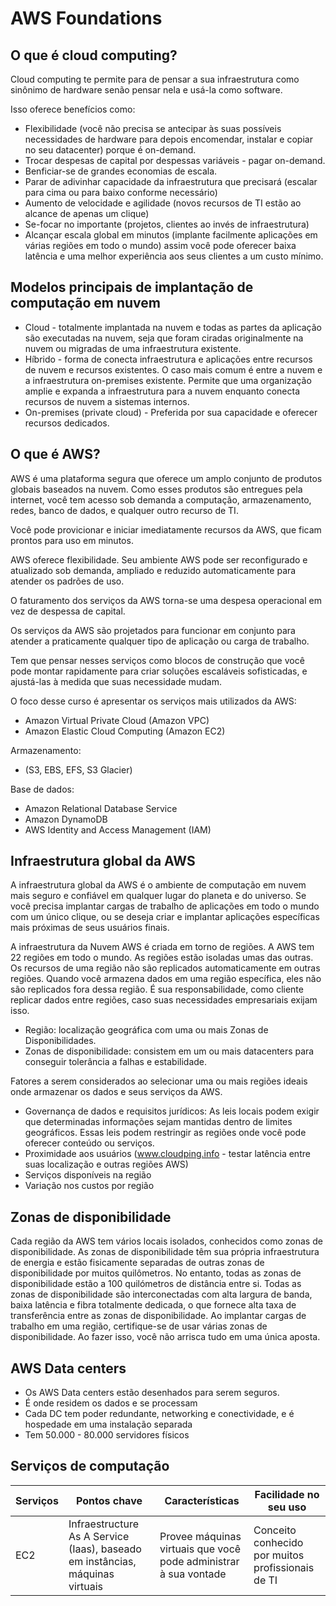 # AWS Foundations

## O que é cloud computing?

Cloud computing te permite para de pensar a sua infraestrutura como sinônimo de hardware senão pensar nela e usá-la como software.

Isso oferece benefícios como:

- Flexibilidade (você não precisa se antecipar às suas possíveis necessidades de hardware para depois encomendar, instalar e copiar no seu datacenter) porque é on-demand.
- Trocar despesas de capital por despessas variáveis - pagar on-demand.
- Benficiar-se de grandes economias de escala.
- Parar de adivinhar capacidade da infraestrutura que precisará (escalar para cima ou para baixo conforme necessário)
- Aumento de velocidade e agilidade (novos recursos de TI estão ao alcance de apenas um clique)
- Se-focar no importante (projetos, clientes ao invés de infraestrutura)
- Alcançar escala global em minutos (implante facilmente aplicações em várias regiões em todo o mundo) assim você pode oferecer baixa latência e uma melhor experiência aos seus clientes a um custo mínimo.

## Modelos principais de implantação de computação em nuvem

- Cloud - totalmente implantada na nuvem e todas as partes da aplicação são executadas na nuvem, seja que foram ciradas originalmente na nuvem ou migradas de uma infraestrutura existente.
- Híbrido - forma de conecta infraestrutura e aplicações entre recursos de nuvem e recursos existentes. O caso mais comum é entre a nuvem e a infraestrutura on-premises existente. Permite que uma organização amplie e expanda a infraestrutura para a nuvem enquanto conecta recursos de nuvem a sistemas internos.
- On-premises (private cloud) - Preferida por sua capacidade e oferecer recursos dedicados.

## O que é AWS?

AWS é uma plataforma segura que oferece um amplo conjunto de produtos globais baseados na nuvem. Como esses produtos são entregues pela internet, você tem acesso sob demanda a computação, armazenamento, redes, banco de dados, e qualquer outro recurso de TI.

Você pode provicionar e iniciar imediatamente recursos da AWS, que ficam prontos para uso em minutos.

AWS oferece flexibilidade. Seu ambiente AWS pode ser reconfigurado e atualizado sob demanda, ampliado e reduzido automaticamente para atender os padrões de uso.

O faturamento dos serviços da AWS torna-se uma despesa operacional em vez de despessa de capital.

Os serviços da AWS são projetados para funcionar em conjunto para atender a praticamente qualquer tipo de aplicação ou carga de trabalho.

Tem que pensar nesses serviços como blocos de construção que você pode montar rapidamente para criar soluções escaláveis sofisticadas, e ajustá-las à medida que suas necessidade mudam.

O foco desse curso é apresentar os serviços mais utilizados da AWS:

- Amazon Virtual Private Cloud (Amazon VPC)
- Amazon Elastic Cloud Computing (Amazon EC2)

Armazenamento:

- (S3, EBS, EFS, S3 Glacier)

Base de dados:

- Amazon Relational Database Service
- Amazon DynamoDB
- AWS Identity and Access Management (IAM)

## Infraestrutura global da AWS

A infraestrutura global da AWS é o ambiente de computação em nuvem mais seguro e confiável em qualquer lugar do planeta e do universo. Se você precisa implantar cargas de trabalho de aplicações em todo o mundo com um único clique, ou se deseja criar e implantar aplicações específicas mais próximas de seus usuários finais.

A infraestrutura da Nuvem AWS é criada em torno de regiões. A AWS tem 22 regiões em todo o mundo. As regiões estão isoladas umas das outras. Os recursos de uma região não são replicados automaticamente em outras regiões. Quando você armazena dados em uma região específica, eles não são replicados fora dessa região. É sua responsabilidade, como cliente replicar dados entre regiões, caso suas necessidades empresariais exijam isso.

- Região: localização geográfica com uma ou mais Zonas de Disponibilidades.
- Zonas de disponibilidade: consistem em um ou mais datacenters para conseguir tolerância a falhas e estabilidade.

Fatores a serem considerados ao selecionar uma ou mais regiões ideais onde armazenar os dados e seus serviços da AWS.

- Governança de dados e requisitos jurídicos: As leis locais podem exigir que determinadas informações sejam mantidas dentro de limites geográficos. Essas leis podem restringir as regiões onde você pode oferecer conteúdo ou serviços.
- Proximidade aos usuários (www.cloudping.info - testar latência entre suas localização e outras regiões AWS)
- Serviços disponíveis na região
- Variação nos custos por região

## Zonas de disponibilidade

Cada região da AWS tem vários locais isolados, conhecidos como zonas de disponibilidade. As zonas de disponibilidade têm sua própria infraestrutura de energia e estão fisicamente separadas de outras zonas de disponibilidade por muitos quilômetros. No entanto, todas as zonas de disponibilidade estão a 100 quilómetros de distância entre si. Todas as zonas de disponibilidade são interconectadas com alta largura de banda, baixa latência e fibra totalmente dedicada, o que fornece alta taxa de transferência entre as zonas de disponibilidade. Ao implantar cargas de trabalho em uma região, certifique-se de usar várias zonas de disponibilidade. Ao fazer isso, você não arrisca tudo em uma única aposta.

## AWS Data centers

- Os AWS Data centers estão desenhados para serem seguros.
- É onde residem os dados e se processam
- Cada DC tem poder redundante, networking e conectividade, e é hospedade em uma instalação separada
- Tem 50.000 - 80.000 servidores físicos

## Serviços de computação

| Serviços | Pontos chave                                                                  | Características                                                  | Facilidade no seu uso                             |
| -------- | ----------------------------------------------------------------------------- | ---------------------------------------------------------------- | ------------------------------------------------- |
| EC2      | Infraestructure As A Service (Iaas), baseado em instâncias, máquinas virtuais | Provee máquinas virtuais que você pode administrar à sua vontade | Conceito conhecido por muitos profissionais de TI |

